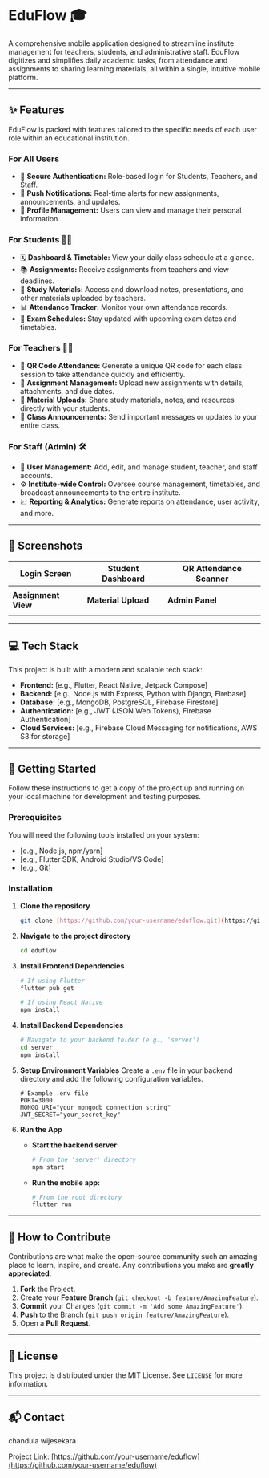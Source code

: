 # EduFlow 🎓

A comprehensive mobile application designed to streamline institute management for teachers, students, and administrative staff. EduFlow digitizes and simplifies daily academic tasks, from attendance and assignments to sharing learning materials, all within a single, intuitive mobile platform.



---

## ✨ Features

EduFlow is packed with features tailored to the specific needs of each user role within an educational institution.

### For All Users
-   🔐 **Secure Authentication:** Role-based login for Students, Teachers, and Staff.
-   🔔 **Push Notifications:** Real-time alerts for new assignments, announcements, and updates.
-   👤 **Profile Management:** Users can view and manage their personal information.

### For Students 👨‍🎓
-   🗓️ **Dashboard & Timetable:** View your daily class schedule at a glance.
-   📚 **Assignments:** Receive assignments from teachers and view deadlines.
-   📖 **Study Materials:** Access and download notes, presentations, and other materials uploaded by teachers.
-   📊 **Attendance Tracker:** Monitor your own attendance records.
-   📅 **Exam Schedules:** Stay updated with upcoming exam dates and timetables.

### For Teachers 👩‍🏫
-   📲 **QR Code Attendance:** Generate a unique QR code for each class session to take attendance quickly and efficiently.
-   📝 **Assignment Management:** Upload new assignments with details, attachments, and due dates.
-   📂 **Material Uploads:** Share study materials, notes, and resources directly with your students.
-   📢 **Class Announcements:** Send important messages or updates to your entire class.

### For Staff (Admin) 🛠️
-   👥 **User Management:** Add, edit, and manage student, teacher, and staff accounts.
-   ⚙️ **Institute-wide Control:** Oversee course management, timetables, and broadcast announcements to the entire institute.
-   📈 **Reporting & Analytics:** Generate reports on attendance, user activity, and more.

---

## 📸 Screenshots

| Login Screen                               | Student Dashboard                            | QR Attendance Scanner                        |
| ------------------------------------------ | -------------------------------------------- | -------------------------------------------- |
|         |          |            |
| **Assignment View** | **Material Upload** | **Admin Panel** |
|       |    |      |


---

## 💻 Tech Stack

This project is built with a modern and scalable tech stack:

* **Frontend:** [e.g., Flutter, React Native, Jetpack Compose]
* **Backend:** [e.g., Node.js with Express, Python with Django, Firebase]
* **Database:** [e.g., MongoDB, PostgreSQL, Firebase Firestore]
* **Authentication:** [e.g., JWT (JSON Web Tokens), Firebase Authentication]
* **Cloud Services:** [e.g., Firebase Cloud Messaging for notifications, AWS S3 for storage]

---

## 🚀 Getting Started

Follow these instructions to get a copy of the project up and running on your local machine for development and testing purposes.

### Prerequisites

You will need the following tools installed on your system:
* [e.g., Node.js, npm/yarn]
* [e.g., Flutter SDK, Android Studio/VS Code]
* [e.g., Git]

### Installation

1.  **Clone the repository**
    ```sh
    git clone [https://github.com/your-username/eduflow.git](https://github.com/your-username/eduflow.git)
    ```

2.  **Navigate to the project directory**
    ```sh
    cd eduflow
    ```

3.  **Install Frontend Dependencies**
    ```sh
    # If using Flutter
    flutter pub get

    # If using React Native
    npm install
    ```

4.  **Install Backend Dependencies**
    ```sh
    # Navigate to your backend folder (e.g., 'server')
    cd server
    npm install
    ```

5.  **Setup Environment Variables**
    Create a `.env` file in your backend directory and add the following configuration variables.
    ```
    # Example .env file
    PORT=3000
    MONGO_URI="your_mongodb_connection_string"
    JWT_SECRET="your_secret_key"
    ```

6.  **Run the App**
    * **Start the backend server:**
        ```sh
        # From the 'server' directory
        npm start
        ```
    * **Run the mobile app:**
        ```sh
        # From the root directory
        flutter run
        ```

---

## 🤝 How to Contribute

Contributions are what make the open-source community such an amazing place to learn, inspire, and create. Any contributions you make are **greatly appreciated**.

1.  **Fork** the Project.
2.  Create your **Feature Branch** (`git checkout -b feature/AmazingFeature`).
3.  **Commit** your Changes (`git commit -m 'Add some AmazingFeature'`).
4.  **Push** to the Branch (`git push origin feature/AmazingFeature`).
5.  Open a **Pull Request**.

---

## 📄 License

This project is distributed under the MIT License. See `LICENSE` for more information.

---

## 📬 Contact

chandula wijesekara

Project Link: [https://github.com/your-username/eduflow](https://github.com/your-username/eduflow)
